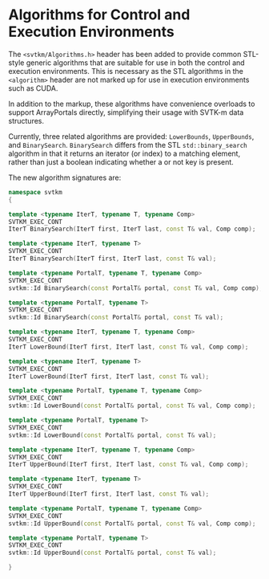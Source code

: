 # Algorithms for Control and Execution Environments

The `<svtkm/Algorithms.h>` header has been added to provide common STL-style 
generic algorithms that are suitable for use in both the control and execution 
environments. This is necessary as the STL algorithms in the `<algorithm>` 
header are not marked up for use in execution environments such as CUDA. 

In addition to the markup, these algorithms have convenience overloads to 
support ArrayPortals directly, simplifying their usage with SVTK-m data 
structures.

Currently, three related algorithms are provided: `LowerBounds`, `UpperBounds`,
and `BinarySearch`. `BinarySearch` differs from the STL `std::binary_search` 
algorithm in that it returns an iterator (or index) to a matching element,
rather than just a boolean indicating whether a or not key is present.

The new algorithm signatures are:

```c++
namespace svtkm
{

template <typename IterT, typename T, typename Comp>
SVTKM_EXEC_CONT 
IterT BinarySearch(IterT first, IterT last, const T& val, Comp comp);

template <typename IterT, typename T>
SVTKM_EXEC_CONT 
IterT BinarySearch(IterT first, IterT last, const T& val);

template <typename PortalT, typename T, typename Comp>
SVTKM_EXEC_CONT 
svtkm::Id BinarySearch(const PortalT& portal, const T& val, Comp comp);

template <typename PortalT, typename T>
SVTKM_EXEC_CONT 
svtkm::Id BinarySearch(const PortalT& portal, const T& val);

template <typename IterT, typename T, typename Comp>
SVTKM_EXEC_CONT 
IterT LowerBound(IterT first, IterT last, const T& val, Comp comp);

template <typename IterT, typename T>
SVTKM_EXEC_CONT 
IterT LowerBound(IterT first, IterT last, const T& val);

template <typename PortalT, typename T, typename Comp>
SVTKM_EXEC_CONT 
svtkm::Id LowerBound(const PortalT& portal, const T& val, Comp comp);

template <typename PortalT, typename T>
SVTKM_EXEC_CONT 
svtkm::Id LowerBound(const PortalT& portal, const T& val);

template <typename IterT, typename T, typename Comp>
SVTKM_EXEC_CONT 
IterT UpperBound(IterT first, IterT last, const T& val, Comp comp);

template <typename IterT, typename T>
SVTKM_EXEC_CONT 
IterT UpperBound(IterT first, IterT last, const T& val);

template <typename PortalT, typename T, typename Comp>
SVTKM_EXEC_CONT 
svtkm::Id UpperBound(const PortalT& portal, const T& val, Comp comp);

template <typename PortalT, typename T>
SVTKM_EXEC_CONT 
svtkm::Id UpperBound(const PortalT& portal, const T& val);

}
```
